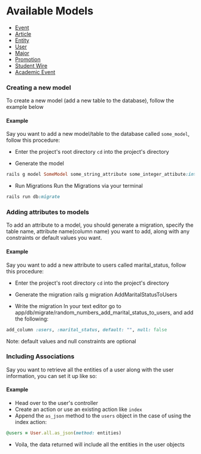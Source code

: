 # Available Models
* [Event](event.md)
* [Article](article.md)
* [Entity](entity.md)
* [User](user.md)
* [Major](major.md)
* [Promotion](promotion.md)
* [Student Wire](student_wire.md)
* [Academic Event](academic_event.md)

### Creating a new model     
To create a new model (add a new table to the database), follow the example below

#### Example
Say you want to add a new model/table to the database called `some_model`, follow this procedure:

* Enter the project's root directory
`cd` into the project's directory

* Generate the model
```ruby
rails g model SomeModel some_string_attribute some_integer_attibute:integer some_boolean_attribute:boolean
```
* Run Migrations
Run the Migrations via your terminal
```ruby
rails run db:migrate
```

### Adding attributes to models
To add an attribute to a model, you should generate a migration, specify the table name, attribute name(column name) you want to add, 
along with any constraints or default values you want.

#### Example
Say you want to add a new attribute to users called marital_status, follow this procedure:

* Enter the project's root directory
`cd` into the project's directory

* Generate the migration
rails g migration AddMaritalStatusToUsers

* Write the migration
In your text editor go to app/db/migrate/random_numbers_add_marital_status_to_users, and add the following:
```ruby 
add_column :users, :marital_status, default: "", null: false
```

Note: default values and null constraints are optional

### Including Associations
Say you want to retrieve all the entities of a user along with the user information, you can set it up like so:

#### Example
* Head over to the user's controller
* Create an action or use an existing action like `index`
* Append the `as_json` method to the `users` object in the case of using the index action:
```ruby
@users = User.all.as_json(method: entities)
```
* Voila, the data returned will include all the entities in the user objects


